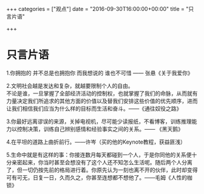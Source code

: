 +++
categories = ["观点"]
date = "2016-09-30T16:00:00+00:00"
title = "只言片语"

+++
# 只言片语
1.你拥抱的 并不总是也拥抱你 而我想说的 谁也不可惜 —— 张悬《关于我爱你》 

2.文明社会越是发达和复杂，就越要限制个人的自由。  
不论是谁，一旦掌握了全部经济活动的控制权，也就掌握了我们的命脉，从而就有力量决定我们所追求的其他方面的价值以及替我们安排这些价值的优先顺序，进而让我们相信我们应当为什么样的目标而生活和奋斗。——《通往奴役之路》  

3.你最好远离谬误的来源，关掉电视机，尽可能少读报纸，不看博客，训练推理能力以控制决策，训练自己辨别感情和经验事实之间的关系。—— 《黑天鹅》

4.在平坦的道路上曲折前行。——许岑（买的他的Keynote教程，获益匪浅）

5.生命中就是有这样的事：你接连数月每天都碰到一个人，于是你同他的关系便十分亲密起来，你当时甚至会想没有了这个人还不知怎么生活呢。随后两个人分离了，但一切仍按先前的格局进行着。你原先认为一刻也离不开的伙伴，此时却变得可有可无，日复一日，久而久之，你甚至连想都不想他了。——毛姆《人性的枷锁》